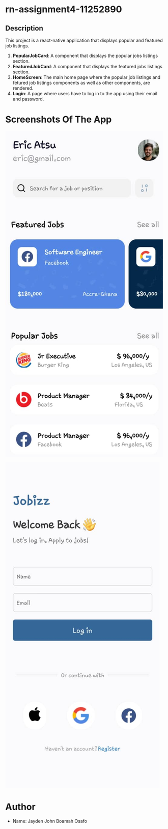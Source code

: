 # rn-assignment4-11252890

## Description

This project is a react-native application that displays popular and featured job listings.

1. **PopularJobCard**: A component that displays the popular jobs listings section.
2. **FeaturedJobCard**: A component that displays the featured jobs listings section.
3. **HomeScreen**: The main home page where the popular job listings and fetured job listings components as well as other components, are rendered.
4. **Login**: A page where users have to log in to the app using their email and password.

# Screenshots Of The App

![SCREENSHOT OF THE APP](./rn-assignment4-11252890/assets/WhatsApp%20Image%202024-06-18%20at%2022.55.37_185ac8e2.jpg)

![SCREENSHOT OF THE APP](./rn-assignment4-11252890/assets/WhatsApp%20Image%202024-06-18%20at%2023.07.03_ffc611d1.jpg)

# Author

- Name: Jayden John Boamah Osafo
